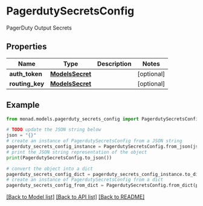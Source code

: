 # PagerdutySecretsConfig

PagerDuty Output Secrets

## Properties

Name | Type | Description | Notes
------------ | ------------- | ------------- | -------------
**auth_token** | [**ModelsSecret**](ModelsSecret.md) |  | [optional] 
**routing_key** | [**ModelsSecret**](ModelsSecret.md) |  | [optional] 

## Example

```python
from monad.models.pagerduty_secrets_config import PagerdutySecretsConfig

# TODO update the JSON string below
json = "{}"
# create an instance of PagerdutySecretsConfig from a JSON string
pagerduty_secrets_config_instance = PagerdutySecretsConfig.from_json(json)
# print the JSON string representation of the object
print(PagerdutySecretsConfig.to_json())

# convert the object into a dict
pagerduty_secrets_config_dict = pagerduty_secrets_config_instance.to_dict()
# create an instance of PagerdutySecretsConfig from a dict
pagerduty_secrets_config_from_dict = PagerdutySecretsConfig.from_dict(pagerduty_secrets_config_dict)
```
[[Back to Model list]](../README.md#documentation-for-models) [[Back to API list]](../README.md#documentation-for-api-endpoints) [[Back to README]](../README.md)


